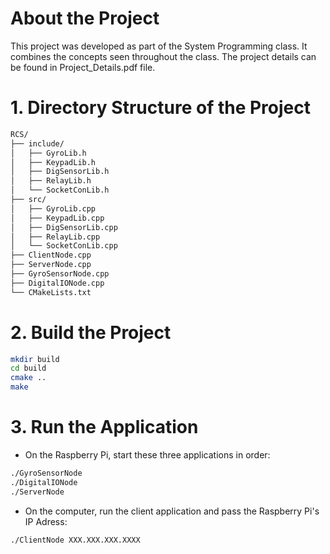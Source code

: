 # About the Project
This project was developed as part of the System Programming class. It combines the concepts seen throughout the class.
The project details can be found in Project_Details.pdf file.

# 1. Directory Structure of the Project
```bash
RCS/
├── include/
│   ├── GyroLib.h
│   ├── KeypadLib.h
│   ├── DigSensorLib.h
│   ├── RelayLib.h
│   └── SocketConLib.h
├── src/
│   ├── GyroLib.cpp
│   ├── KeypadLib.cpp
│   ├── DigSensorLib.cpp
│   ├── RelayLib.cpp
│   └── SocketConLib.cpp
├── ClientNode.cpp
├── ServerNode.cpp
├── GyroSensorNode.cpp
├── DigitalIONode.cpp
└── CMakeLists.txt
```
# 2. Build the Project
```bash
mkdir build
cd build
cmake ..
make
```

# 3. Run the Application
- On the Raspberry Pi, start these three applications in order:
```bash
./GyroSensorNode
./DigitalIONode
./ServerNode
```

- On the computer, run the client application and pass the Raspberry Pi's IP Adress:
```bash
./ClientNode XXX.XXX.XXX.XXXX
```
